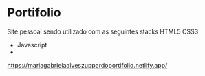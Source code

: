# Portifolio
Site pessoal sendo utilizado com as seguintes stacks 
HTML5
CSS3 
- Javascript 
- 

https://mariagabrielaalveszuppardoportifolio.netlify.app/
